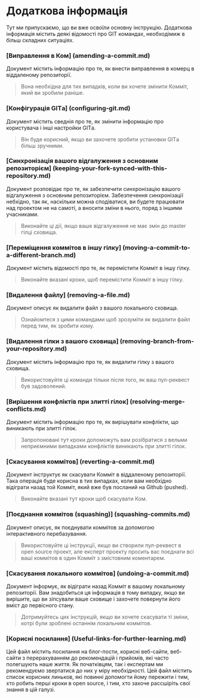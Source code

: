 # Додаткова інформація

Тут ми припускаємо, що ви вже освоїли основну інструкцію. Додаткова інформація містить деякі відомості про GIT командах, необходімиж в більш складних ситуаціях.

### [Виправлення в Ком] (amending-a-commit.md)
Документ містить інформацію про те, як внести виправлення в комерц в віддаленому репозиторії.
> Вона необхідна для тих випадків, коли ви хочете змінити Комміт, який ви зробили раніше.

### [Конфігурація GITа] (configuring-git.md)
Документ містить сведнія про те, як змінити інформацію про користувача і інші настройки GITа.
> Він буде корисний, якщо ви захочете зробити установки GITа більш зручними.

### [Синхронізація вашого відгалуження з основним репозиторієм] (keeping-your-fork-synced-with-this-repository.md)
Документ розповідає про те, як забезпечити синхронізацію вашого відгалуження з основним репозиторієм. Забезпечення синхронізації небхідно, так як, наскільки можна сподіватися, ви будете працювати над проектом не на самоті, а вносити зміни в нього, поряд з іншими учасниками.
> Виконайте ці дії, якщо ваше відгалуження не має змін до master гілці сховища.

### [Переміщення коммітов в іншу гілку] (moving-a-commit-to-a-different-branch.md)
Документ містить відомості про те, як перемістити Комміт в іншу гілку.
> Виконайте вказані кроки, щоб перемістити Комміт в іншу гілку.

### [Видалення файлу] (removing-a-file.md)
Документ описує як видалити файл з вашого локального сховища.
> Ознайомтеся з цими командами щоб зрозуміти як видалити файл перед тим, як зробити кому.

### [Видалення гілки з вашого сховища] (removing-branch-from-your-repository.md)
Документ містить інформацію про те, як видалити гілку з вашого сховища.
> Використовуйте ці команди тільки після того, як ваш пул-реквест був задоволений.

### [Вирішення конфліктів при злитті гілок] (resolving-merge-conflicts.md)
Документ містить інформацію про те, як вирішувати конфлікти, що виникають при злитті гілок.
> Запропоновані тут кроки допоможуть вам розібратися з вельми неприємними випадками конфліктів виникають при злитті гілок.

### [Скасування коммітов] (reverting-a-commit.md)
Документ інструктує як скасувати Комміт в віддаленому репозиторії. Така операція буде корисна в тих випадках, коли вам необхідно відіграти назад той Комміт, який вже був посланий на Github (pushed).
> Виконайте вказані тут кроки щоб скасувати Ком.

### [Поєднання коммітов (squashing)] (squashing-commits.md)
Документ описує, як поєднувати коммітов за допомогою інтерактивного перебазування.
> Використовуйте ці інструкції, якщо ви створили пул-реквест в open source проект, але експерт проекту просить вас поєднати всі ваші коммітов в один Комміт з змістовним коментарем.

### [Скасування локального коммітов] (undoing-a-commit.md)
Документ інформує, як відіграти назад Комміт в вашому локальному репозиторії. Вам знадобиться ця інформація в тому випадку, якщо ви вирішите, що ви зіпсували ваше сховище і захочете повернути його вміст до первісного стану.
> Дотримуйтесь цих інструкцій, якщо ви хочете скасувати ті зміни, котрі були зроблені останнім локальним коммітов.

### [Корисні посилання] (Useful-links-for-further-learning.md)
Цей файл містить посилання на блог-пости, корисні веб-сайти, веб-сайти з перерахуванням до рекомендацій і прийомів, які часто полегшують наше життя. Як початківцям, так і експертам ми рекомендуємо звертатися до них у міру необхідності. Цей файл містить список корисних линьков, які повинні допомогти йому пережити і тим, хто робить перші кроки в open source, і тим, хто захоче рассшіріть свої знання в цій галузі.
